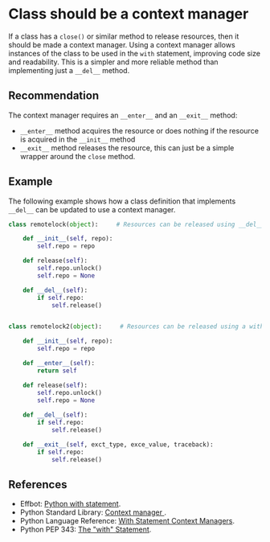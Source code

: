 # Class should be a context manager
If a class has a `close()` or similar method to release resources, then it should be made a context manager. Using a context manager allows instances of the class to be used in the `with` statement, improving code size and readability. This is a simpler and more reliable method than implementing just a `__del__` method.


## Recommendation
The context manager requires an `__enter__` and an `__exit__` method:

* `__enter__` method acquires the resource or does nothing if the resource is acquired in the `__init__` method
* `__exit__` method releases the resource, this can just be a simple wrapper around the `close` method.

## Example
The following example shows how a class definition that implements `__del__` can be updated to use a context manager.


```python
class remotelock(object):     # Resources can be released using __del__

    def __init__(self, repo):
        self.repo = repo

    def release(self):
        self.repo.unlock()
        self.repo = None

    def __del__(self):
        if self.repo:
            self.release()


class remotelock2(object):     # Resources can be released using a with statement

    def __init__(self, repo):
        self.repo = repo

    def __enter__(self):
        return self

    def release(self):
        self.repo.unlock()
        self.repo = None
        
    def __del__(self):
        if self.repo:
            self.release()

    def __exit__(self, exct_type, exce_value, traceback):
        if self.repo:
            self.release()

```

## References
* Effbot: [Python with statement](https://web.archive.org/web/20201012110738/http://effbot.org/zone/python-with-statement.htm).
* Python Standard Library: [Context manager ](http://docs.python.org/library/stdtypes.html#context-manager-types).
* Python Language Reference: [ With Statement Context Managers](http://docs.python.org/2.7/reference/datamodel.html#with-statement-context-managers).
* Python PEP 343: [The "with" Statement](http://www.python.org/dev/peps/pep-0343).
